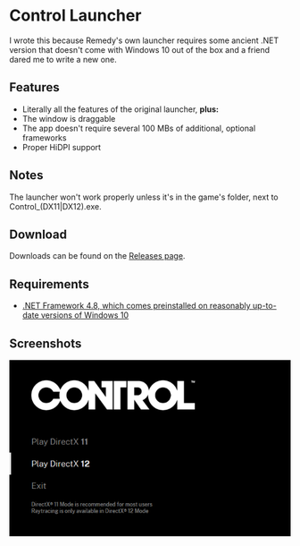 # Control Launcher

I wrote this because Remedy's own launcher requires some ancient .NET version that doesn't come with Windows 10 out of the box and a friend dared me to write a new one.

## Features
* Literally all the features of the original launcher, **plus:**
* The window is draggable
* The app doesn't require several 100 MBs of additional, optional frameworks
* Proper HiDPI support

## Notes
The launcher won't work properly unless it's in the game's folder, next to Control_(DX11|DX12).exe.

## Download
Downloads can be found on the [Releases page](https://github.com/SamusAranX/ControlLauncher/releases).

## Requirements
* [.NET Framework 4.8, which comes preinstalled on reasonably up-to-date versions of Windows 10](https://dotnet.microsoft.com/download/dotnet-framework/net48)

## Screenshots
![The one window this app has](screenshot.png)